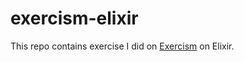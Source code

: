 # exercism-elixir

This repo contains exercise I did on [Exercism][Exercism-website] on Elixir.

[Exercism-website]: https://exercism.org/dashboard